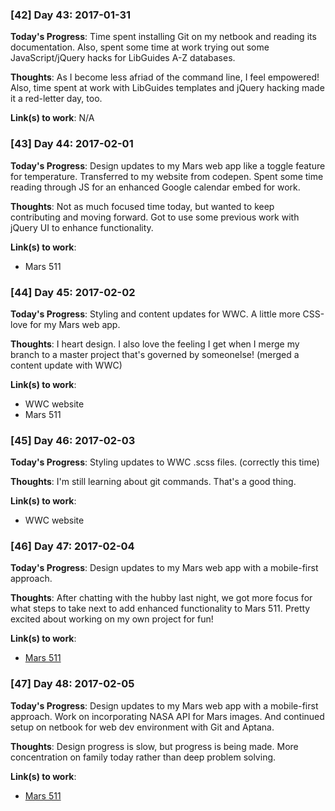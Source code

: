 ### [42] Day 43: 2017-01-31

**Today's Progress**: Time spent installing Git on my netbook and reading its documentation. Also, spent some time at work trying out some JavaScript/jQuery hacks for LibGuides A-Z databases.

**Thoughts**: As I become less afriad of the command line, I feel empowered! Also, time spent at work with LibGuides templates and jQuery hacking made it a red-letter day, too.

**Link(s) to work**: N/A


### [43] Day 44: 2017-02-01

**Today's Progress**: Design updates to my Mars web app like a toggle feature for temperature. Transferred to my website from codepen. Spent some time reading through JS for an enhanced Google calendar embed for work.

**Thoughts**: Not as much focused time today, but wanted to keep contributing and moving forward. Got to use some previous work with jQuery UI to enhance functionality.

**Link(s) to work**:
- Mars 511


### [44] Day 45: 2017-02-02

**Today's Progress**: Styling and content updates for WWC. A little more CSS-love for my Mars web app.

**Thoughts**: I heart design. I also love the feeling I get when I merge my branch to a master project that's governed by someonelse! (merged a content update with WWC)

**Link(s) to work**:
- WWC website
- Mars 511

### [45] Day 46: 2017-02-03

**Today's Progress**: Styling updates to WWC .scss files. (correctly this time)

**Thoughts**: I'm still learning about git commands. That's a good thing.

**Link(s) to work**:
- WWC website

### [46] Day 47: 2017-02-04

**Today's Progress**: Design updates to my Mars web app with a mobile-first approach.

**Thoughts**: After chatting with the hubby last night, we got more focus for what steps to take next to add enhanced functionality to Mars 511. Pretty excited about working on my own project for fun!

**Link(s) to work**:
- [Mars 511](http://mars.madwalrus.com)

### [47] Day 48: 2017-02-05

**Today's Progress**: Design updates to my Mars web app with a mobile-first approach. Work on incorporating NASA API for Mars images. And continued setup on netbook for web dev environment with Git and Aptana.

**Thoughts**: Design progress is slow, but progress is being made. More concentration on family today rather than deep problem solving.

**Link(s) to work**:
- [Mars 511](http://mars.madwalrus.com)
